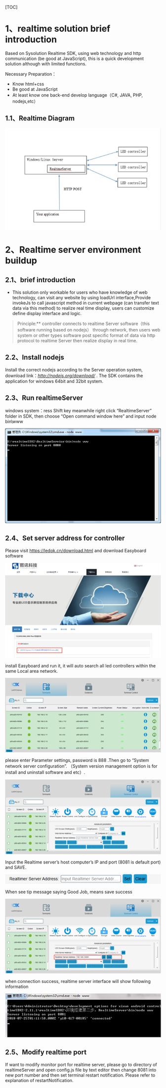 [TOC]

# 1、realtime solution brief introduction

Based on Sysolution Realtime SDK, using web technology and http communication (be good at JavaScript), this is a quick development solution although with limited functions. 

Necessary Preparation：

- Know html+css
- Be good at JavaScript
-  At least know one back-end develop language（C#, JAVA, PHP, nodejs,etc）

## 1.1、Realtime Diagram

![img](../pictures/tuopu.png)



# 2、Realtime server environment buildup

## 2.1、brief introduction

- This solution only workable for users who have knowledge of web technology, can visit any website by using loadUrl interface,Provide invokeJs to call javascript method in current webpage (can transfer text data via this method) to realize real time display, users can customize define display interface and logic.

> Principle:** controller connects to realtime Server software（this software running based on nodejs） through network, then users web system or other types software post specific format of data via http protocol to realtime Server then realize display in real time. 

## 2.2、Install nodejs

Install the correct nodejs according to the Server operation system, download link：*http://nodejs.org/download/* . The SDK contains the application for windows 64bit and 32bit system. 

## 2.3、Run realtimeServer

windows system：ress Shift key meanwhile right click “RealtimeServer” folder in SDK, then choose “Open command window here” and input node bin\www

![img](../pictures/runRealtime.png)

## 2.4、Set server address for controller

Please visit https://ledok.cn/download.html and download Easyboard software

![image-20200227130556267](../pictures/android-ledok1.png)

install Easyboard and run it, it will auto search all led controllers within the same Local area network.

![img](../pictures/realtime-ledok2.png)

please enter Parameter settings, password is 888 .Then go to “System network server configuration”. （System version management option is for install and uninstall software and etc）.

![img](../pictures/realtime-ledok3.png)

Input the Realtime server’s  host computer’s IP and port (8081 is default port) and SAVE.

![img](../pictures/realtime-ledok4.png)

When see tip message saying Good Job, means save success

![img](../pictures/realtime-ledok5.png)

when connection success, realtime server interface will show following information 

![img](../pictures/connection.png)

## 2.5、Modify realtime port

If want to modify monitor port for realtime server, please go to directory of realtimeServer and open config.js file by text editor then change 8081 into new port number and then set terminal restart notification. Please refer to explanation of restartNotification.